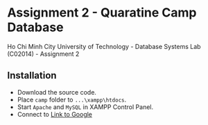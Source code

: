 # Assignment 2 -  Quaratine Camp Database
Ho Chi Minh City University of Technology - Database Systems Lab (C02014) - Assignment 2

## Installation
- Download the source code.
- Place `camp`  folder to `...\xampp\htdocs`.
- Start `Apache` and `MySQL` in XAMPP Control Panel.
- Connect to [Link to Google](http://localhost/phpmyadmin/)